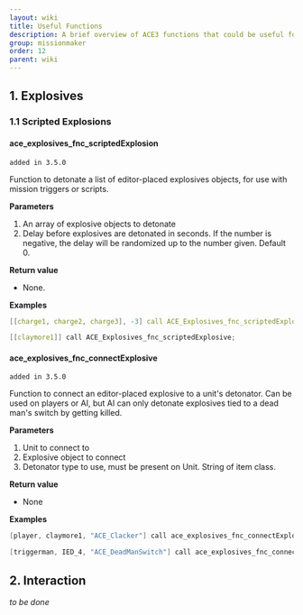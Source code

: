 ```yaml
---
layout: wiki
title: Useful Functions
description: A brief overview of ACE3 functions that could be useful for mission makers
group: missionmaker
order: 12
parent: wiki
---
```


## 1. Explosives
### 1.1 Scripted Explosions
#### ace_explosives_fnc_scriptedExplosion
`added in 3.5.0`

Function to detonate a list of editor-placed explosives objects, for use with mission triggers or scripts.

**Parameters**

1. An array of explosive objects to detonate
2. <Optional> Delay before explosives are detonated in seconds. If the number is negative, the delay will be randomized up to the number given. Default 0.

**Return value**

* None.

**Examples**

```cpp
[[charge1, charge2, charge3], -3] call ACE_Explosives_fnc_scriptedExplosive;

[[claymore1]] call ACE_Explosives_fnc_scriptedExplosive;
```

#### ace_explosives_fnc_connectExplosive
`added in 3.5.0`

Function to connect an editor-placed explosive to a unit's detonator. Can be used on players or AI, but AI can only detonate explosives tied to a dead man's switch by getting killed.

**Parameters**

1. Unit to connect to
2. Explosive object to connect
3. Detonator type to use, must be present on Unit. String of item class.

**Return value**

* None

**Examples**

```cpp
[player, claymore1, "ACE_Clacker"] call ace_explosives_fnc_connectExplosive

[triggerman, IED_4, "ACE_DeadManSwitch"] call ace_explosives_fnc_connectExplosive
```

## 2. Interaction
*to be done*
